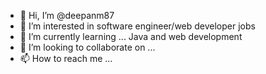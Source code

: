 - 👋 Hi, I’m @deepanm87
- 👀 I’m interested in software engineer/web developer jobs
- 🌱 I’m currently learning ... Java and web development
- 💞️ I’m looking to collaborate on ...
- 📫 How to reach me ...

<!---
deepanm87/deepanm87 is a ✨ special ✨ repository because its `README.md` (this file) appears on your GitHub profile.
You can click the Preview link to take a look at your changes.
--->
